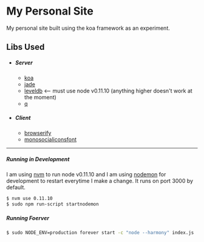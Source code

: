# My Personal Site
My personal site built using the koa framework as an experiment.

## Libs Used

  - ##### Server
    - [koa](https://github.com/koajs/koa)
    - [jade](https://github.com/visionmedia/jade)
    - [leveldb](https://github.com/rvagg/node-levelup) <-- must use node v0.11.10 (anything higher doesn't work at the moment)
    - [q](https://github.com/kriskowal/q)

  - ##### Client
    - [browserify](https://github.com/substack/node-browserify)
    - [monosocialiconsfont](http://drinchev.github.io/monosocialiconsfont/)

----
##### Running in Development

I am using [nvm](https://github.com/creationix/nvm) to run node v0.11.10 and I am using [nodemon](https://github.com/remy/nodemon) for development to restart everytime I make a change. It runs on port 3000 by default.

```bash
$ nvm use 0.11.10
$ sudo npm run-script startnodemon
```

##### Running Foerver
```bash
$ sudo NODE_ENV=production forever start -c "node --harmony" index.js
````